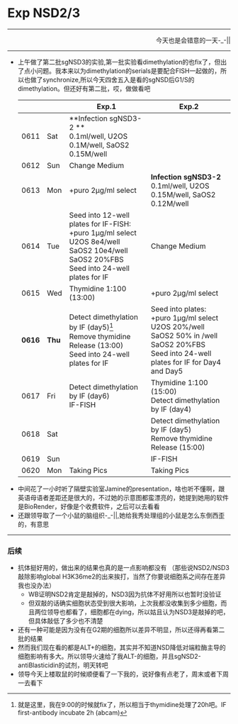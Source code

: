 # Exp NSD2/3

------------------------

<p align='right'>今天也是会错意的一天-_-||</p>

--------------

+ 上午做了第二批sgNSD3的实验,第一批实验看dimethylation的也fix了，但出了点小问题。我本来以为dimethylation的serials是要配合FISH一起做的，所以也做了synchronize,所以今天四舍五入是看的sgNSD后G1/S的dimethylation。但还好有第二批，哎，做做看吧

  |          |         | Exp.1                                                        | Exp.2                                                        |
  | -------- | ------- | ------------------------------------------------------------ | ------------------------------------------------------------ |
  | 0611     | Sat     | **Infection sgNSD3-2 **  <br>0.1ml/well, U2OS 0.1M/well, SaOS2 0.15M/well |                                                              |
  | 0612     | Sun     | Change Medium                                                |                                                              |
  | 0613     | Mon     | +puro 2μg/ml select                                          | **Infection sgNSD3-2**  <br>0.1ml/well, U2OS 0.15M/well, SaOS2 0.12M/well |
  | 0614     | Tue     | Seed into 12-well plates for IF-FISH:  <br>+puro 1μg/ml select<br>U2OS 8e4/well SaOS2 10e4/well<br>SaOS2 20%FBS<br>Seed into 24-well plates for IF | Change Medium                                                |
  | 0615     | Wed     | Thymidine 1:100 (13:00)                                      | +puro 2μg/ml select                                          |
  | **0616** | **Thu** | Detect dimethylation by IF (day5)[^*]<br>Remove thymidine Release (13:00)<br>Seed into 24-well plates for IF | Seed into plates:  <br/>+puro 1μg/ml select<br/>U2OS 20%/well SaOS2 50% in /well<br/>SaOS2 20%FBS<br>Seed into 24-well plates for IF for Day4 and Day5 |
  | 0617     | Fri     | Detect dimethylation by IF (day6)<br>IF-FISH                 | Thymidine 1:100 (15:00)<br>Detect dimethylation by IF (day4) |
  | 0618     | Sat     |                                                              | Detect dimethylation by IF (day5)<br/>Remove thymidine Release (15:00) |
  | 0619     | Sun     |                                                              | IF-FISH                                                      |
  | 0620     | Mon     | Taking Pics                                                  | Taking Pics                                                  |

[^*]: 就是这里，我在9:00的时候就fix了，所以相当于thymidine处理了20h吧。IF first-antibody incubate 2h (abcam)

+ 中间花了一小时听了隔壁实验室Jamine的presentation，啥也听不懂啊，跟英语母语者差距还是很大的，不过她的示意图都蛮漂亮的，她提到她用的软件是BioRender，好像是个收费软件，之后可以去看看
+ 还跟领导取了一个小鼠的脑组织-_-||,她给我秀处理组的小鼠是怎么东倒西歪的，有意思

-------------------

### 后续

+ 抗体挺好用的，做出来的结果也真的是一点影响都没有 （那些说NSD2/NSD3敲除影响global H3K36me2的出来挨打，当然了你要说细胞系之间存在差异我也没办法）
  + WB证明NSD2肯定是敲掉的，NSD3因为抗体不好用所以也暂时没验证
  + 但双敲的话确实细胞状态受到很大影响，上次我都没收集到多少细胞，而且两位领导也都看了，细胞都在dying，所以姑且认为NSD3是敲掉的吧，但具体敲低了多少也不清楚
+ 还有一种可能是因为没有在G2期的细胞所以差异不明显，所以还得再看第二批的结果
+ 然而我们现在看的都是ALT+的细胞，其实并不知道NSD降低对端粒酶主导的细胞影响有多大。所以领导火速给了我ALT-的细胞，并且sgNSD2-antiBlasticidin的试剂，明天转吧
+ 领导今天上楼取鼠的时候顺便看了一下我的，说好像有点老了，周末或者下周一去看下
